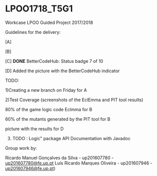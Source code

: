 # LPOO1718_T5G1
Workcase LPOO
Guided Project 2017/2018

Guidelines for the delivery:

[A] 

[B]  

[C] __DONE__ BetterCodeHub: Status badge 7 of 10

[D] Added the picture with the BetterCodeHub indicator



TODO:

1)Creating a new branch on Friday for A

2)Test Coverage (screenshots of the EclEmma and PIT tool results)

80% of the game logic code Eclmma for B

60% of the mutants generated by the PIT tool for B

picture with the results for D

3) TODO : Logic" package API Documentation with Javadoc


Group work by:

Ricardo Manuel Gonçalves da Silva - up201607780 - up201607780@fe.up.pt 
Luís Ricardo Marques Oliveira - up201607946 - up201607946@fe.up.pt)
